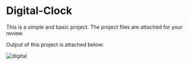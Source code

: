 # Digital-Clock

This is a simple and basic project. The project files are attached for your review.

Output of this project is attached below:

![digital](https://github.com/user-attachments/assets/36e1acdd-2fd1-44b0-a78d-0aca7c7d17ef)
